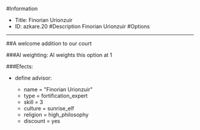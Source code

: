 #Information
 - Title: Finorian Urionzuir
 - ID: azkare.20
#Description
Finorian Urionzuir
#Options

___
##A welcome addition to our court

###AI weighting:
AI weights this option at 1


###Efects:<ul><li>define advisor:</li><ul><li>name = "Finorian Urionzuir"</li><li>type = fortification_expert</li><li>skill = 3</li><li>culture = sunrise_elf</li><li>religion = high_philosophy</li><li>discount = yes</li></ul></ul>
